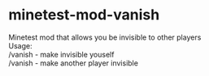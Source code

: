 # minetest-mod-vanish
Minetest mod that allows you be invisible to other players  
Usage:  
/vanish - make invisible youself  
/vanish <name> - make another player invisible
